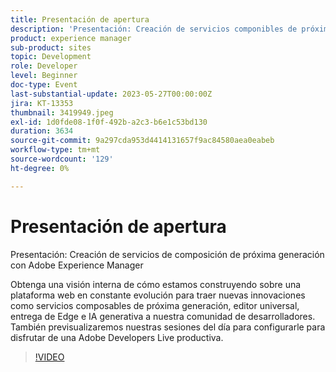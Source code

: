 ```yaml
---
title: Presentación de apertura
description: 'Presentación: Creación de servicios componibles de próxima generación con Adobe Experience ManagerObtenga información detallada sobre cómo estamos desarrollando una plataforma web en constante evolución para incorporar nuevas innovaciones como servicios componibles de próxima generación, editor universal, entrega de Edge e IA generativa a nuestra comunidad de desarrolladores. También previsualizaremos nuestras sesiones del día para configurarle para disfrutar de una Adobe Developers Live productiva.'
product: experience manager
sub-product: sites
topic: Development
role: Developer
level: Beginner
doc-type: Event
last-substantial-update: 2023-05-27T00:00:00Z
jira: KT-13353
thumbnail: 3419949.jpeg
exl-id: 1d0fde08-1f0f-492b-a2c3-b6e1c53bd130
duration: 3634
source-git-commit: 9a297cda953d4414131657f9ac84580aea0eabeb
workflow-type: tm+mt
source-wordcount: '129'
ht-degree: 0%

---
```


# Presentación de apertura

Presentación: Creación de servicios de composición de próxima generación con Adobe Experience Manager

Obtenga una visión interna de cómo estamos construyendo sobre una plataforma web en constante evolución para traer nuevas innovaciones como servicios composables de próxima generación, editor universal, entrega de Edge e IA generativa a nuestra comunidad de desarrolladores. También previsualizaremos nuestras sesiones del día para configurarle para disfrutar de una Adobe Developers Live productiva.

>[!VIDEO](https://video.tv.adobe.com/v/3419949/?learn=on)
